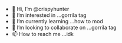 - 👋 Hi, I’m @crispyhunter
- 👀 I’m interested in ...gorrila tag
- 🌱 I’m currently learning ...how to mod 
- 💞️ I’m looking to collaborate on ...gorrila tag
- 📫 How to reach me ...idk 

<!---
crispyhunter/crispyhunter is a ✨ special ✨ repository because its `README.md` (this file) appears on your GitHub profile.
You can click the Preview link to take a look at your changes.
--->
